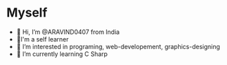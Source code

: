 # Myself
- 👋 Hi, I’m @ARAVIND0407 from India
- 🧐I'm a self learner
- 👀 I’m interested in programing, web-developement, graphics-designing
- 🌱 I’m currently learning C Sharp
